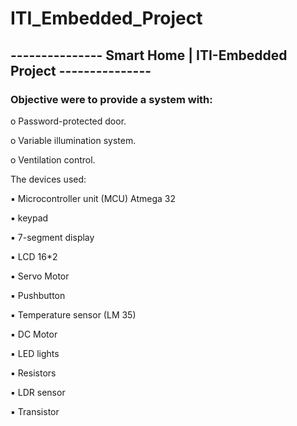 # ITI_Embedded_Project
## --------------- Smart Home | ITI-Embedded Project ---------------

### Objective were to provide a system with:

  o Password-protected door.
  
  o Variable illumination system.
  
  o Ventilation control.
  
The devices used:

▪ Microcontroller unit (MCU) Atmega 32    

▪ keypad

▪ 7-segment display                

▪ LCD 16*2

▪ Servo Motor                            

▪ Pushbutton

▪ Temperature sensor (LM 35)             

▪ DC Motor

▪ LED lights                              

▪ Resistors

▪ LDR sensor                            

▪ Transistor
